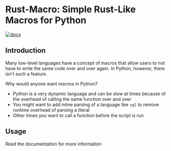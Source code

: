 # Rust-Macro: Simple Rust-Like Macros for Python
[![docs](https://readthedocs.org/projects/py-rust-macro/badge)](https://py-rust-macro.readthedocs.io/en/latest/index.html)
## Introduction
Many low-level languages have a concept of macros that allow users to not have to write the same code over and over again. 
In Python, however, there isn't such a feature.

Why would anyone want macros in Python? 
- Python is a very dynamic language and can be slow at times because of the overhead of calling the same function over and over
- You might want to add inline parsing of a language like `sql` to remove runtime overhead of parsing a literal
- Other times you want to call a function before the script is run


## Usage

Read the documentation for more information